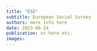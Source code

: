 ```yaml
---
title: "ESS"
subtitle: European Social Survey
authors: more info here
date: 2023-06-24
publication: or here etc.
images: 
---
```


